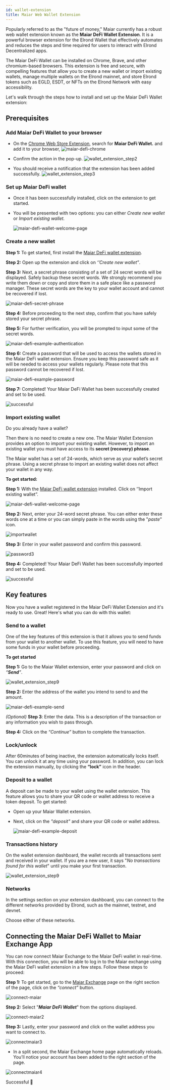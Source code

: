 ```yaml
---
id: wallet-extension
title: Maiar Web Wallet Extension
---
```


Popularly referred to as the "future of money," Maiar currently has a robust web wallet extension known as the **Maiar DeFi Wallet Extension**. It is a powerful browser extension for the Elrond Wallet that effectively automates and reduces the steps and time required for users to interact with Elrond Decentralized apps.

The Maiar DeFi Wallet can be installed on Chrome, Brave, and other chromium-based browsers. This extension is free and secure, with compelling features that allow you to create a new wallet or import existing wallets, manage multiple wallets on the Elrond mainnet, and store Elrond tokens such as EGLD, ESDT, or NFTs on the Elrond Network with easy accessibility.

Let's walk through the steps how to install and set up the Maiar DeFi Wallet extension:

## Prerequisites

### Add Maiar DeFi Wallet to your browser

* On the [Chrome Web Store Extension](https://chrome.google.com/webstore/category/extensions), search for **Maiar DeFi Wallet.** and add it to your browser,
  ![maiar-defi-chrome](https://user-images.githubusercontent.com/52820835/151937684-27060145-04fe-4160-a068-69ebc270c762.png)
* Confirm the action in the pop-up.
  ![wallet_extension_step2](https://user-images.githubusercontent.com/52820835/151937984-6a8011fd-fe09-46e9-9121-82e1a09bb631.png)
    
* You should receive a notification that the extension has been added successfully. 
  ![wallet_extension_step3](https://user-images.githubusercontent.com/52820835/151937969-f6418076-b7a7-428c-b6a8-507f0475ca42.png)



### Set up Maiar DeFi wallet
* Once it has been successfully installed, click on the extension to get started.

* You will be presented with two options: you can either *Create new wallet* or *Import existing wallet.*

  ![maiar-defi-wallet-welcome-page](https://user-images.githubusercontent.com/52820835/151935557-3be3f085-40a3-415e-b8a2-afbee54e1313.PNG)
 

### Create a new wallet

**Step 1:** To get started, first install the [Maiar DeFi wallet extension](https://chrome.google.com/webstore/detail/maiar-defi-wallet/dngmlblcodfobpdpecaadgfbcggfjfnm).

**Step 2:** Open up the extension and click on _‘’Create new wallet”_.

**Step 3:** Next, a secret phrase consisting of a set of 24 secret words will be displayed. Safely backup these secret words. We strongly recommend you write them down or copy and store them in a safe place like a password manager.  These secret words are the key to your wallet account and cannot be recovered if lost.

   ![maiar-defi-secret-phrase](https://user-images.githubusercontent.com/52820835/151936674-e4624f8a-8007-41c4-9446-4b477e0ca39b.PNG)


**Step 4:** Before proceeding to the next step, confirm that you have safely stored your secret phrase.

**Step 5:** For further verification, you will be prompted to input some of the secret words. 

   ![maiar-defi-example-authentication](https://user-images.githubusercontent.com/52820835/151937404-18da2061-f14a-4c90-bd87-71fe397a38b5.PNG) 

**Step 6:** Create a password that will be used to access the wallets stored in the Maiar DeFi wallet extension. Ensure you keep this password safe as it will be needed to access your wallets regularly. Please note that this password cannot be recovered if lost. 

   ![maiar-defi-example-password](https://user-images.githubusercontent.com/52820835/151938191-0eacb4ab-41e9-466b-9840-c3fb13c85845.PNG)  

**Step 7:** Completed! Your Maiar DeFi Wallet has been successfully created and set to be used. 

   ![successful](https://user-images.githubusercontent.com/52820835/151939047-e8b09e1f-48f7-456b-a6f6-be0a42f83e4e.PNG)
    

### Import existing wallet

Do you already have a wallet?

Then there is no need to create a new one. The Maiar Wallet Extension provides an option to import your existing wallet. However, to import an existing wallet you must have access to its **secret (recovery) phrase**.

The Maiar wallet has a set of 24-words, which serve as your wallet’s secret phrase. Using a secret phrase to import an existing wallet does not affect your wallet in any way.

**To get started:** 

**Step 1:** With the [Maiar DeFi wallet extension](https://chrome.google.com/webstore/detail/maiar-defi-wallet/dngmlblcodfobpdpecaadgfbcggfjfnm) installed. Click on ‘’Import existing wallet”.

  ![maiar-defi-wallet-welcome-page](https://user-images.githubusercontent.com/52820835/151935557-3be3f085-40a3-415e-b8a2-afbee54e1313.PNG)
 
**Step 2:** Next, enter your 24-word secret phrase. You can either enter these words one at a time or you can simply paste in the words using the "_paste_" icon.

   ![importwallet](https://user-images.githubusercontent.com/52820835/151940645-b25dcee5-4a37-4950-80e8-434924f9f4d3.PNG)
  
**Step 3:** Enter in your wallet password and confirm this password. 

  ![password3](https://user-images.githubusercontent.com/52820835/151942033-04782d44-982d-44d4-b910-5890a7d256e7.PNG)
  
**Step 4:**  Completed! Your Maiar DeFi Wallet has been successfully imported and set to be used.

   ![successful](https://user-images.githubusercontent.com/52820835/151939047-e8b09e1f-48f7-456b-a6f6-be0a42f83e4e.PNG)
   

## Key features

Now you have a wallet registered in the Maiar DeFi Wallet Extension and it's ready to use. Great! Here's what you can do with this wallet:

### Send to a wallet

One of the key features of this extension is that it allows you to send funds from your wallet to another wallet. To use this feature, you will need to have some funds in your wallet before proceeding. 

**To get started**

 **Step 1:** Go to the Maiar Wallet extension, enter your password and click on _“**Send**”_.
 
  ![wallet_extension_step9](https://user-images.githubusercontent.com/52820835/151948316-0d68ba0a-d850-48ed-ad48-b7fd32589708.PNG)

**Step 2:** Enter the address of the wallet you intend to send to and the amount. 

![maiar-defi-example-send](https://user-images.githubusercontent.com/52820835/151948719-753c26c1-ac36-43c0-a4e2-1719f7fe4139.PNG)

*(Optional)* **Step 3**: Enter the data. This is a description of the transaction or any information you wish to pass through. 

**Step 4:** Click on the _“Continue”_ button to complete the transaction.

### Lock/unlock

After 60minutes of being inactive, the extension automatically locks itself. You can unlock it at any time using your password. In addition, you can lock the extension manually, by clicking the **“lock”** icon in the header. 


### Deposit to a wallet

A deposit can be made to your wallet using the wallet extension. This feature allows you to share your QR code or wallet address to receive a token deposit. To get started:

- Open up your Maiar Wallet extension.

- Next, click on the _"*deposit*"_ and share your QR code or wallet address.
 
  ![maiar-defi-example-deposit](https://user-images.githubusercontent.com/52820835/151949127-f90e118d-208e-4ad8-9218-d13bcd10dff7.PNG) 


### Transactions history

On the wallet extension dashboard, the wallet records all transactions sent and received in your wallet. If you are a new user, it says "*No transactions found for this wallet*" until you make your first transaction.

   ![wallet_extension_step9](https://user-images.githubusercontent.com/52820835/151948316-0d68ba0a-d850-48ed-ad48-b7fd32589708.PNG)


### Networks

In the settings section on your extension dashboard, you can connect to the different networks provided by Elrond, such as the mainnet, testnet, and devnet.

Choose either of these networks.


## Connecting the Maiar DeFi Wallet to Maiar Exchange App 

You can now connect Maiar Exchange to the Maiar DeFi wallet in real-time. With this connection, you will be able to log in to the Maiar exchange using the Maiar DeFi wallet extension in a few steps.
Follow these steps to proceed:

**Step 1:** To get started, go to the [Maiar Exchange](https://maiar.exchange/) page on the right section of the page, click on the  _“connect”_ button.

![connect-maiar](https://user-images.githubusercontent.com/52820835/151407628-6e9d30ff-b0c6-456a-a485-a50e511c31e1.PNG)

**Step 2:** Select "***Maiar DeFi Wallet***" from the options displayed.

![connect-maiar2](https://user-images.githubusercontent.com/52820835/151407721-89f6a637-891b-4fa8-a161-38c3a287f28d.PNG)

**Step 3:** Lastly, enter your password and click on the wallet address you want to connect to. 

![connectmaiar3](https://user-images.githubusercontent.com/52820835/151407901-ca06d7ca-1223-4306-9b92-b44de4d6dc8d.PNG)

- In a split second, the Maiar Exchange home page automatically reloads. You’ll notice your account has been added to the right section of the page.

![connectmaiar4](https://user-images.githubusercontent.com/52820835/151418100-cbcef037-d0ec-4eeb-b279-d9df3b444896.PNG)

Successful 🎉
